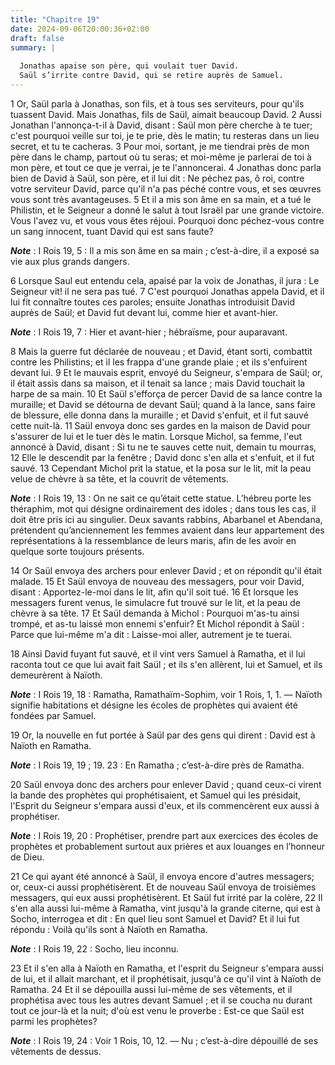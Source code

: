 ```yaml
---
title: "Chapitre 19"
date: 2024-09-06T20:00:36+02:00
draft: false
summary: |
  
  Jonathas apaise son père, qui voulait tuer David.
  Saül s’irrite contre David, qui se retire auprès de Samuel.
---
```



1 Or, Saül parla à Jonathas, son fils, et à tous ses serviteurs, pour qu'ils tuassent David. Mais Jonathas, fils de Saül, aimait beaucoup David. 2 Aussi Jonathan l'annonça-t-il à David, disant : Saül mon père cherche à te tuer; c'est pourquoi veille sur toi, je te prie, dès le matin; tu resteras dans un lieu secret, et tu te cacheras. 3 Pour moi, sortant, je me tiendrai près de mon père dans le champ, partout où tu seras; et moi-même je parlerai de toi à mon père, et tout ce que je verrai, je te l'annoncerai. 4 Jonathas donc parla bien de David à Saül, son père, et il lui dit : Ne péchez pas, ô roi, contre votre serviteur David, parce qu'il n'a pas péché contre vous, et ses œuvres vous sont très avantageuses. 5 Et il a mis son âme en sa main, et a tué le Philistin, et le Seigneur a donné le salut à tout Israël par une grande victoire. Vous l'avez vu, et vous vous êtes réjoui. Pourquoi donc péchez-vous contre un sang innocent, tuant David qui est sans faute?

***Note*** :  I Rois 19, 5 : Il a mis son âme en sa main ; c’est-à-dire, il a exposé sa vie aux plus grands dangers.

6 Lorsque Saul eut entendu cela, apaisé par la voix de Jonathas, il jura : Le Seigneur vit! il ne sera pas tué. 7 C'est pourquoi Jonathas appela David, et il lui fit connaître toutes ces paroles; ensuite Jonathas introduisit David auprès de Saül; et David fut devant lui, comme hier et avant-hier.

***Note*** :  I Rois 19, 7 : Hier et avant-hier ; hébraïsme, pour auparavant.


8 Mais la guerre fut déclarée de nouveau ; et David, étant sorti, combattit contre les Philistins; et il les frappa d'une grande plaie ; et ils s'enfuirent devant lui. 9 Et le mauvais esprit, envoyé du Seigneur, s'empara de Saül; or, il était assis dans sa maison, et il tenait sa lance ; mais David touchait la harpe de sa main. 10 Et Saül s'efforça de percer David de sa lance contre la muraille; et David se détourna de devant Saül; quand à la lance, sans faire de blessure, elle donna dans la muraille ; et David s'enfuit, et il fut sauvé cette nuit-là. 11 Saül envoya donc ses gardes en la maison de David pour s'assurer de lui et le tuer dès le matin. Lorsque Michol, sa femme, l'eut annoncé à David, disant : Si tu ne te sauves cette nuit, demain tu mourras, 12 Elle le descendit par la fenêtre ; David donc s'en alla et s'enfuit, et il fut sauvé. 13 Cependant Michol prit la statue, et la posa sur le lit, mit la peau velue de chèvre à sa tête, et la couvrit de vêtements.

***Note*** :  I Rois 19, 13 : On ne sait ce qu’était cette statue. L’hébreu porte les théraphim, mot qui désigne ordinairement des idoles ; dans tous les cas, il doit être pris ici au singulier. Deux savants rabbins, Abarbanel et Abendana, prétendent qu’anciennement les femmes avaient dans leur appartement des représentations à la ressemblance de leurs maris, afin de les avoir en quelque sorte toujours présents.

14 Or Saül envoya des archers pour enlever David ; et on répondit qu'il était malade. 15 Et Saül envoya de nouveau des messagers, pour voir David, disant : Apportez-le-moi dans le lit, afin qu'il soit tué. 16 Et lorsque les messagers furent venus, le simulacre fut trouvé sur le lit, et la peau de chèvre à sa tête. 17 Et Saül demanda à Michol : Pourquoi m'as-tu ainsi trompé, et as-tu laissé mon ennemi s'enfuir? Et Michol répondit à Saül : Parce que lui-même m'a dit : Laisse-moi aller, autrement je te tuerai.


18 Ainsi David fuyant fut sauvé, et il vint vers Samuel à Ramatha, et il lui raconta tout ce que lui avait fait Saül ; et ils s'en allèrent, lui et Samuel, et ils demeurèrent à Naïoth.

***Note*** :  I Rois 19, 18 : Ramatha, Ramathaïm-Sophim, voir 1 Rois, 1, 1. ― Naïoth signifie habitations et désigne les écoles de prophètes qui avaient été fondées par Samuel.

19 Or, la nouvelle en fut portée à Saül par des gens qui dirent : David est à Naïoth en Ramatha.

***Note*** :  I Rois 19, 19 ; 19. 23 : En Ramatha ; c’est-à-dire près de Ramatha.

20 Saül envoya donc des archers pour enlever David ; quand ceux-ci virent la bande des prophètes qui prophétisaient, et Samuel qui les présidait, l'Esprit du Seigneur s'empara aussi d'eux, et ils commencèrent eux aussi à prophétiser.

***Note*** :  I Rois 19, 20 : Prophétiser, prendre part aux exercices des écoles de prophètes et probablement surtout aux prières et aux louanges en l’honneur de Dieu.

21 Ce qui ayant été annoncé à Saül, il envoya encore d'autres messagers; or, ceux-ci aussi prophétisèrent. Et de nouveau Saül envoya de troisièmes messagers, qui eux aussi prophétisèrent. Et Saül fut irrité par la colère, 22 Il s'en alla aussi lui-même à Ramatha, vint jusqu'à la grande citerne, qui est à Socho, interrogea et dit : En quel lieu sont Samuel et David? Et il lui fut répondu : Voilà qu'ils sont à Naïoth en Ramatha.

***Note*** :  I Rois 19, 22 : Socho, lieu inconnu.

23 Et il s'en alla à Naïoth en Ramatha, et l'esprit du Seigneur s'empara aussi de lui, et il allait marchant, et il prophétisait, jusqu'à ce qu'il vint à Naïoth de Ramatha. 24 Et il se dépouilla aussi lui-même de ses vêtements, et il prophétisa avec tous les autres devant Samuel ; et il se coucha nu durant tout ce jour-là et la nuit; d'où est venu le proverbe : Est-ce que Saül est parmi les prophètes?

***Note*** :  I Rois 19, 24 : Voir 1 Rois, 10, 12. ― Nu ; c’est-à-dire dépouillé de ses vêtements de dessus.

